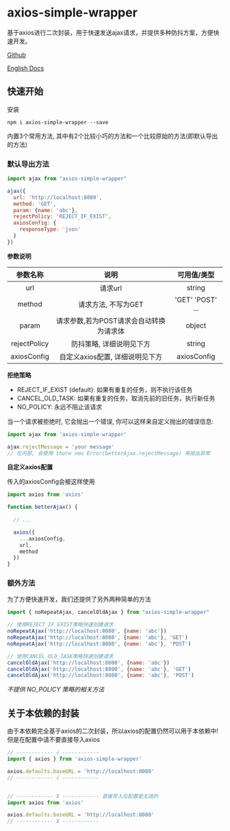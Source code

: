 # axios-simple-wrapper
基于axios进行二次封装，用于快速发送ajax请求，并提供多种防抖方案，方便快速开发。

[Github](https://github.com/HuPeng333/axios-simple-wrapper)

[English Docs](https://github.com/HuPeng333/axios-simple-wrapper/blob/master/README-en.md)

## 快速开始
安装
```shell
npm i axios-simple-wrapper --save
```

内置3个常用方法, 其中有2个比较小巧的方法和一个比较原始的方法(即默认导出的方法)
### 默认导出方法
```js
import ajax from "axios-simple-wrapper"

ajax({
  url: 'http://localhost:8080',
  method: 'GET',
  param: {name: 'abc'},
  rejectPolicy: 'REJECT_IF_EXIST',
  axiosConfig: {
    responseType: 'json'
  }
})
```


**参数说明**

| 参数名称 | 说明 | 可用值/类型 |
| :----:   | :----:   | :----: |
| url     | 请求url   |  string |
| method  | 请求方法, 不写为GET | 'GET' 'POST' ... |
| param  | 请求参数,若为POST请求会自动转换为请求体 | object |
|rejectPolicy | 防抖策略, 详细说明见下方 | string |
|axiosConfig | 自定义axios配置, 详细说明见下方 | axiosConfig |

**拒绝策略**

- REJECT_IF_EXIST (default): 如果有重复的任务，则不执行该任务
- CANCEL_OLD_TASK: 如果有重复的任务，取消先前的旧任务，执行新任务
- NO_POLICY: 永远不阻止该请求

当一个请求被拒绝时, 它会抛出一个错误, 你可以这样来自定义抛出的错误信息:
```js
import ajax from 'axios-simple-wrapper'

ajax.rejectMessage = 'your message'
// 在内部, 会使用 thorw new Error(betterAjax.rejectMessage) 来抛出异常
```

**自定义axios配置**

传入的axiosConfig会被这样使用

```js
import axios from 'axios'

function betterAjax() {
  
  // ...

  axios({
    ...axiosConfig,
    url,
    method
  })
}
```

### 额外方法
为了方便快速开发，我们还提供了另外两种简单的方法
```js
import { noRepeatAjax, cancelOldAjax } from "axios-simple-wrapper"

// 使用REJECT_IF_EXIST策略快速创建请求
noRepeatAjax('http://localhost:8080', {name: 'abc'})
noRepeatAjax('http://localhost:8080', {name: 'abc'}, 'GET')
noRepeatAjax('http://localhost:8080', {name: 'abc'}, 'POST')

// 使用CANCEL_OLD_TASK策略快速创建请求
cancelOldAjax('http://localhost:8080', {name: 'abc'})
cancelOldAjax('http://localhost:8080', {name: 'abc'}, 'GET')
cancelOldAjax('http://localhost:8080', {name: 'abc'}, 'POST')

```
*不提供 NO_POLICY 策略的相关方法*

## 关于本依赖的封装
由于本依赖完全基于axios的二次封装，所以axios的配置仍然可以用于本依赖中! 但是在配置中请不要直接导入axios

```js
// ------------ √ ------------
import { axios } from 'axios-simple-wrapper'

axios.defaults.baseURL = 'http://localhost:8080'
// ------------ √ ------------


// ------------ X ------------ 直接导入后配置是无效的
import axios from 'axios'

axios.defaults.baseURL = 'http://localhost:8080'
// ------------ X ------------
```
